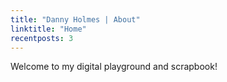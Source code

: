 ```yaml
---
title: "Danny Holmes | About"
linktitle: "Home"
recentposts: 3
---
```


Welcome to my digital playground and scrapbook!

<!-- {{< announcement-covid19 >}} -->
